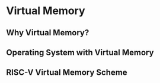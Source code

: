 # Virtual Memory

## Why Virtual Memory?

## Operating System with Virtual Memory

## RISC-V Virtual Memory Scheme
